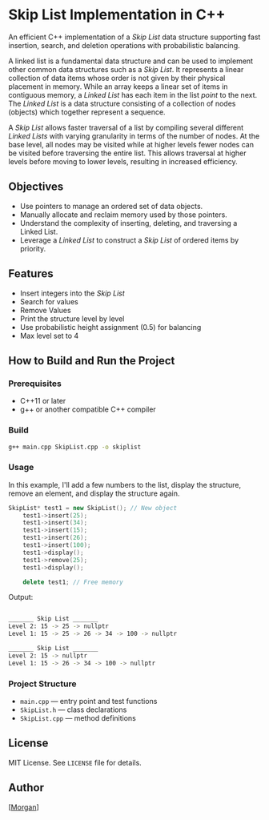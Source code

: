 # Skip List Implementation in C++


An efficient C++ implementation of a _Skip List_ data structure supporting fast insertion, search, and deletion operations with probabilistic balancing.


A linked list is a fundamental data structure and can be used to implement other common data structures such as a _Skip List_.  It represents a linear collection of data items whose order is not given by their physical placement in memory.  While an array keeps a linear set of items in contiguous memory, a _Linked List_ has each item in the list _point_ to the next. The _Linked List_ is a data structure consisting of a collection of nodes (objects) which together represent a sequence. 

A _Skip List_ allows faster traversal of a list by compiling several different _Linked Lists_ with varying granularity in terms of the number of nodes. At the base level, all nodes may be visited while at higher levels fewer nodes can be visited before traversing the entire list. This allows traversal at higher levels before moving to lower levels, resulting in increased efficiency.


## Objectives

* Use pointers to manage an ordered set of data objects.
* Manually allocate and reclaim memory used by those pointers.
* Understand the complexity of inserting, deleting, and traversing a Linked List.
* Leverage a _Linked List_ to construct a _Skip List_ of ordered items by priority.

## Features
* Insert integers into the _Skip List_
* Search for values
* Remove Values
* Print the structure level by level
* Use probabilistic height assignment (0.5) for balancing
* Max level set to 4


## How to Build and Run the Project

### Prerequisites
* C++11 or later
* g++ or another compatible C++ compiler

### Build
```bash
g++ main.cpp SkipList.cpp -o skiplist
```

### Usage

In this example, I'll add a few numbers to the list, display the structure, remove an element, and display the structure again. 

```C++
SkipList* test1 = new SkipList(); // New object
    test1->insert(25);
    test1->insert(34);
    test1->insert(15);
    test1->insert(26);
    test1->insert(100);
    test1->display();
    test1->remove(25);
    test1->display();

    delete test1; // Free memory
```
Output:
```bash

_______ Skip List _______
Level 2: 15 -> 25 -> nullptr
Level 1: 15 -> 25 -> 26 -> 34 -> 100 -> nullptr

_______ Skip List _______
Level 2: 15 -> nullptr
Level 1: 15 -> 26 -> 34 -> 100 -> nullptr

```

### Project Structure
* `main.cpp` — entry point and test functions
* `SkipList.h` — class declarations
* `SkipList.cpp` — method definitions

## License
MIT License. See `LICENSE` file for details.

## Author

[[Morgan](https://github.com/MorganClemens)]

